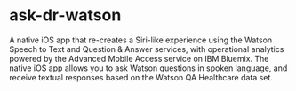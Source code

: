 # ask-dr-watson
A native iOS app that re-creates a Siri-like experience using the Watson Speech to Text and Question &amp; Answer services, with operational analytics powered by the Advanced Mobile Access service on IBM Bluemix. The native iOS app allows you to ask Watson questions in spoken language, and receive textual responses based on the Watson QA Healthcare data set.
